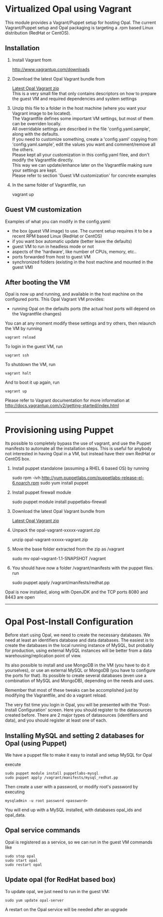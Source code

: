 # Virtualized Opal using Vagrant

This module provides a Vagrant/Puppet setup for hosting Opal.
The current Vagrant/Puppet setup and Opal packaging is targeting a .rpm based Linux distribution (RedHat or CentOS).

## Installation

1. Install Vagrant from

    http://www.vagrantup.com/downloads
2. Download the latest Opal Vagrant bundle from

    [Latest Opal Vagrant zip](http://repo.thehyve.nl/service/local/artifact/maven/redirect?r=snapshots&g=org.obiba.opal&a=opal-vagrant&e=zip&v=LATEST&c=vagrant)<br>
This is a very small file that only contains descriptors on how to prepare the guest VM and required dependencies and system settings<br>
3. Unzip this file to a folder in the host machine (where you want your Vagrant image to be located).<br>
The Vagrantfile defines some important VM settings, but most of them can be overriden locally.<br>
All overridable settings are described in the file 'config.yaml.sample', along with the defaults.<br>
If you need to customize something, create a 'config.yaml' copying from 'config.yaml.sample', edit the values you want and comment/remove all the others.<br>
Please kept all your customization in this config.yaml filee, and don't modify the Vagrantfile directly.<br>
This way we can update/enhance later on the Vagrantfile making sure your settings are kept.<br>
Please refer to section 'Guest VM customization' for concrete examples<br>
4. In the same folder of Vagrantfile, run

    vagrant up


## Guest VM customization

Examples of what you can modify in the config.yaml:
* the box (guest VM image) to use. The current setup requires it to be a recent RPM based Linux (RedHat or CentOS)
* if you want box automatic update (better leave the defaults)
* guest VM to run in headless mode or not
* aspects of the 'hardware', like number of CPUs, memory, etc..
* ports forwarded from host to guest VM
* synchronized folders (existing in the host machine and mounted in the guest VM)

## After booting the VM

Opal is now up and running, and available in the host machine on the configured ports.
This Opal Vagrant VM provides:
* running Opal on the defaults ports (the actual host ports will depend on the Vagrantfile changes)

You can at any moment modify these settings and try others, then relaunch the VM by running

    vagrant reload

To login in the guest VM, run

    vagrant ssh

To shutdown the VM, run

    vagrant halt

And to boot it up again, run

    vagrant up

Please refer to Vagrant documentation for more information at
    http://docs.vagrantup.com/v2/getting-started/index.html

---

# Provisioning using Puppet

Its possible to completely bypass the use of vagrant, and use the Puppet manifests to automate all the installation steps.
This is useful for anybody not interested in having Opal in a VM, but instead have their own RedHat or CentOS box.

1. Install puppet standalone (assuming a RHEL 6 based OS) by running

    sudo rpm -ivh http://yum.puppetlabs.com/puppetlabs-release-el-6.noarch.rpm
    sudo yum install puppet

2. Install puppet firewall module

    sudo puppet module install puppetlabs-firewall

3. Download the latest Opal Vagrant bundle from

    [Latest Opal Vagrant zip](http://repo.thehyve.nl/service/local/artifact/maven/redirect?r=snapshots&g=org.obiba.opal&a=opal-vagrant&e=zip&v=LATEST&c=vagrant)<br>

4. Unpack the opal-vagrant-xxxxx-vagrant.zip

    unzip opal-vagrant-xxxxx-vagrant.zip

5. Move the base folder extracted from the zip as /vagrant

    sudo mv opal-vagrant-1.1-SNAPSHOT /vagrant

6. You should have now a folder /vagrant/manifests with the puppet files. run

    sudo puppet apply /vagrant/manifests/redhat.pp


Opal is now installed, along with OpenJDK and the TCP ports 8080 and 8443 are open

---

# Opal Post-Install Configuration

Before start using Opal, we need to create the necessary databases.
We need at least an identifiers database and data databases.
The easiest is to create the databases in the local running instance of MySQL, but probably for production,
using external MySQL instances will be better from a data warehousing/replication point of view.

Its also possible to install and use MongoDB in the VM (you have to do it yourselves),
or use an external MySQL or MongoDB (you have to configure the ports for that).
Its possible to create several databases (even use a combination of MySQL and MongoDB), depending on the needs and uses.

Remember that most of these tweaks can be accomplished just by modifying the Vagrantfile, and do a vagrant reload.

The very fist time you login in Opal, you will be presented with the 'Post-Install Configuration' screen.
Here you should register to the datasources created before.
There are 2 major types of datasources (identifiers and data), and you should register at least one of each.

## Installing MySQL and setting 2 databases for Opal (using Puppet)

We have a puppet file to make it easy to install and setup MySQL for Opal

execute

    sudo puppet module install puppetlabs-mysql
    sudo puppet apply /vagrant/manifests/mysql_redhat.pp

Then create a user with a password, or modify root's password by executing

    mysqladmin -u root password <password>

You will end up with a MySQL installed, with databases opal_ids and opal_data.

## Opal service commands
Opal is registered as a service, so we can run in the guest VM commands like

    sudo stop opal
    sudo start opal
    sudo restart opal

## Update opal (for RedHat based box)

To update opal, we just need to run in the guest VM:

    sudo yum update opal-server

A restart on the Opal service will be needed after an upgrade

